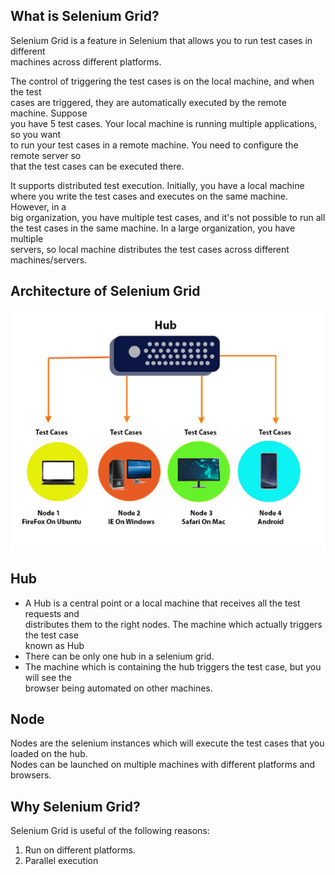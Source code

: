 ## What is Selenium Grid?
Selenium Grid is a feature in Selenium that allows you to run test cases in different   
machines across different platforms.

The control of triggering the test cases is on the local machine, and when the test   
cases are triggered, they are automatically executed by the remote machine. Suppose   
you have 5 test cases. Your local machine is running multiple applications, so you want   
to run your test cases in a remote machine. You need to configure the remote server so   
that the test cases can be executed there.

It supports distributed test execution. Initially, you have a local machine   
where you write the test cases and executes on the same machine. However, in a   
big organization, you have multiple test cases, and it's not possible to run all   
the test cases in the same machine. In a large organization, you have multiple   
servers, so local machine distributes the test cases across different machines/servers.

## Architecture of Selenium Grid
![Selenium Grid architecture](image-7.png)
## Hub
* A Hub is a central point or a local machine that receives all the test requests and   
distributes them to the right nodes. The machine which actually triggers the test case   
known as Hub
* There can be only one hub in a selenium grid.
* The machine which is containing the hub triggers the test case, but you will see the   
browser being automated on other machines.

## Node
Nodes are the selenium instances which will execute the test cases that you loaded on the hub.   
Nodes can be launched on multiple machines with different platforms and browsers.

## Why Selenium Grid?
Selenium Grid is useful of the following reasons:
1. Run on different platforms.
2. Parallel execution